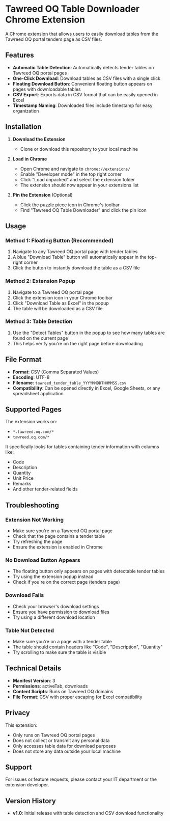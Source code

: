 # Tawreed OQ Table Downloader Chrome Extension

A Chrome extension that allows users to easily download tables from the Tawreed OQ portal tenders page as CSV files.

## Features

- **Automatic Table Detection**: Automatically detects tender tables on Tawreed OQ portal pages
- **One-Click Download**: Download tables as CSV files with a single click
- **Floating Download Button**: Convenient floating button appears on pages with downloadable tables
- **CSV Export**: Exports data in CSV format that can be easily opened in Excel
- **Timestamp Naming**: Downloaded files include timestamp for easy organization

## Installation

1. **Download the Extension**
   - Clone or download this repository to your local machine

2. **Load in Chrome**
   - Open Chrome and navigate to `chrome://extensions/`
   - Enable "Developer mode" in the top right corner
   - Click "Load unpacked" and select the extension folder
   - The extension should now appear in your extensions list

3. **Pin the Extension** (Optional)
   - Click the puzzle piece icon in Chrome's toolbar
   - Find "Tawreed OQ Table Downloader" and click the pin icon

## Usage

### Method 1: Floating Button (Recommended)
1. Navigate to any Tawreed OQ portal page with tender tables
2. A blue "Download Table" button will automatically appear in the top-right corner
3. Click the button to instantly download the table as a CSV file

### Method 2: Extension Popup
1. Navigate to a Tawreed OQ portal page
2. Click the extension icon in your Chrome toolbar
3. Click "Download Table as Excel" in the popup
4. The table will be downloaded as a CSV file

### Method 3: Table Detection
1. Use the "Detect Tables" button in the popup to see how many tables are found on the current page
2. This helps verify you're on the right page before downloading

## File Format

- **Format**: CSV (Comma Separated Values)
- **Encoding**: UTF-8
- **Filename**: `tawreed_tender_table_YYYYMMDDTHHMMSS.csv`
- **Compatibility**: Can be opened directly in Excel, Google Sheets, or any spreadsheet application

## Supported Pages

The extension works on:
- `*.tawreed.oq.com/*`
- `tawreed.oq.com/*`

It specifically looks for tables containing tender information with columns like:
- Code
- Description
- Quantity
- Unit Price
- Remarks
- And other tender-related fields

## Troubleshooting

### Extension Not Working
- Make sure you're on a Tawreed OQ portal page
- Check that the page contains a tender table
- Try refreshing the page
- Ensure the extension is enabled in Chrome

### No Download Button Appears
- The floating button only appears on pages with detectable tender tables
- Try using the extension popup instead
- Check if you're on the correct page (tenders page)

### Download Fails
- Check your browser's download settings
- Ensure you have permission to download files
- Try using a different download location

### Table Not Detected
- Make sure you're on a page with a tender table
- The table should contain headers like "Code", "Description", "Quantity"
- Try scrolling to make sure the table is visible

## Technical Details

- **Manifest Version**: 3
- **Permissions**: activeTab, downloads
- **Content Scripts**: Runs on Tawreed OQ domains
- **File Format**: CSV with proper escaping for Excel compatibility

## Privacy

This extension:
- Only runs on Tawreed OQ portal pages
- Does not collect or transmit any personal data
- Only accesses table data for download purposes
- Does not store any data outside your local machine

## Support

For issues or feature requests, please contact your IT department or the extension developer.

## Version History

- **v1.0**: Initial release with table detection and CSV download functionality
